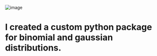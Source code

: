 ![image](https://user-images.githubusercontent.com/52835575/135669927-82920242-8273-40c8-a896-ebfadce2d0ad.png)








# I created a custom python package for binomial and gaussian distributions. 
